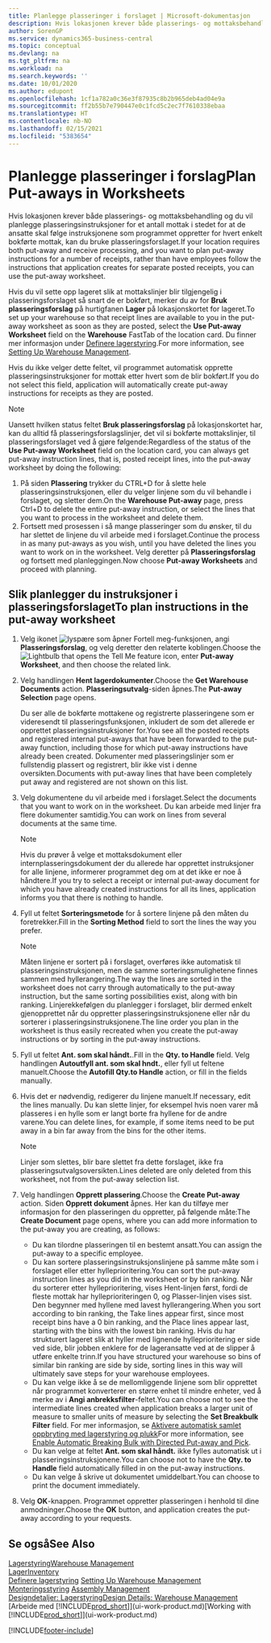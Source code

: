 ```yaml
---
title: Planlegge plasseringer i forslaget | Microsoft-dokumentasjon
description: Hvis lokasjonen krever både plasserings- og mottaksbehandling og du vil planlegge plasseringsinstruksjoner for et antall mottak i stedet for at de ansatte skal følge instruksjonene som programmet oppretter for hvert enkelt bokførte mottak, kan du bruke plasseringsforslaget.
author: SorenGP
ms.service: dynamics365-business-central
ms.topic: conceptual
ms.devlang: na
ms.tgt_pltfrm: na
ms.workload: na
ms.search.keywords: ''
ms.date: 10/01/2020
ms.author: edupont
ms.openlocfilehash: 1cf1a782a0c36e3f87935c8b2b965deb4ad04e9a
ms.sourcegitcommit: ff2b55b7e790447e0c1fcd5c2ec7f7610338ebaa
ms.translationtype: HT
ms.contentlocale: nb-NO
ms.lasthandoff: 02/15/2021
ms.locfileid: "5383654"
---
```

# <a name="plan-put-aways-in-worksheets"></a><span data-ttu-id="e4d73-103">Planlegge plasseringer i forslag</span><span class="sxs-lookup"><span data-stu-id="e4d73-103">Plan Put-aways in Worksheets</span></span>
<span data-ttu-id="e4d73-104">Hvis lokasjonen krever både plasserings- og mottaksbehandling og du vil planlegge plasseringsinstruksjoner for et antall mottak i stedet for at de ansatte skal følge instruksjonene som programmet oppretter for hvert enkelt bokførte mottak, kan du bruke plasseringsforslaget.</span><span class="sxs-lookup"><span data-stu-id="e4d73-104">If your location requires both put-away and receive processing, and you want to plan put-away instructions for a number of receipts, rather than have employees follow the instructions that application creates for separate posted receipts, you can use the put-away worksheet.</span></span>  

<span data-ttu-id="e4d73-105">Hvis du vil sette opp lageret slik at mottakslinjer blir tilgjengelig i plasseringsforslaget så snart de er bokført, merker du av for **Bruk plasseringsforslag** på hurtigfanen **Lager** på lokasjonskortet for lageret.</span><span class="sxs-lookup"><span data-stu-id="e4d73-105">To set up your warehouse so that receipt lines are available to you in the put-away worksheet as soon as they are posted, select the **Use Put-away Worksheet** field on the **Warehouse** FastTab of the location card.</span></span> <span data-ttu-id="e4d73-106">Du finner mer informasjon under [Definere lagerstyring](warehouse-setup-warehouse.md).</span><span class="sxs-lookup"><span data-stu-id="e4d73-106">For more information, see [Setting Up Warehouse Management](warehouse-setup-warehouse.md).</span></span>  

<span data-ttu-id="e4d73-107">Hvis du ikke velger dette feltet, vil programmet automatisk opprette plasseringsinstruksjoner for mottak etter hvert som de blir bokført.</span><span class="sxs-lookup"><span data-stu-id="e4d73-107">If you do not select this field, application will automatically create put-away instructions for receipts as they are posted.</span></span>  

> [!NOTE]  
>  <span data-ttu-id="e4d73-108">Uansett hvilken status feltet **Bruk plasseringsforslag** på lokasjonskortet har, kan du alltid få plasseringsforslagslinjer, det vil si bokførte mottakslinjer, til plasseringsforslaget ved å gjøre følgende:</span><span class="sxs-lookup"><span data-stu-id="e4d73-108">Regardless of the status of the **Use Put-away Worksheet** field on the location card, you can always get put-away instruction lines, that is, posted receipt lines, into the put-away worksheet by doing the following:</span></span>  
>   
>  1.  <span data-ttu-id="e4d73-109">På siden **Plassering** trykker du CTRL+D for å slette hele plasseringsinstruksjonen, eller du velger linjene som du vil behandle i forslaget, og sletter dem.</span><span class="sxs-lookup"><span data-stu-id="e4d73-109">On the **Warehouse Put-away** page, press Ctrl+D to delete the entire put-away instruction, or select the lines that you want to process in the worksheet and delete them.</span></span>  
> 2.  <span data-ttu-id="e4d73-110">Fortsett med prosessen i så mange plasseringer som du ønsker, til du har slettet de linjene du vil arbeide med i forslaget.</span><span class="sxs-lookup"><span data-stu-id="e4d73-110">Continue the process in as many put-aways as you wish, until you have deleted the lines you want to work on in the worksheet.</span></span> <span data-ttu-id="e4d73-111">Velg deretter på **Plasseringsforslag** og fortsett med planleggingen.</span><span class="sxs-lookup"><span data-stu-id="e4d73-111">Now choose **Put-away Worksheets** and proceed with planning.</span></span>  

## <a name="to-plan-instructions-in-the-put-away-worksheet"></a><span data-ttu-id="e4d73-112">Slik planlegger du instruksjoner i plasseringsforslaget</span><span class="sxs-lookup"><span data-stu-id="e4d73-112">To plan instructions in the put-away worksheet</span></span>  
1.  <span data-ttu-id="e4d73-113">Velg ikonet ![lyspære som åpner Fortell meg-funksjonen](media/ui-search/search_small.png "Fortell hva du vil gjøre"), angi **Plasseringsforslag**, og velg deretter den relaterte koblingen.</span><span class="sxs-lookup"><span data-stu-id="e4d73-113">Choose the ![Lightbulb that opens the Tell Me feature](media/ui-search/search_small.png "Tell me what you want to do") icon, enter **Put-away Worksheet**, and then choose the related link.</span></span>  
2.  <span data-ttu-id="e4d73-114">Velg handlingen **Hent lagerdokumenter**.</span><span class="sxs-lookup"><span data-stu-id="e4d73-114">Choose the **Get Warehouse Documents** action.</span></span> <span data-ttu-id="e4d73-115">**Plasseringsutvalg**-siden åpnes.</span><span class="sxs-lookup"><span data-stu-id="e4d73-115">The **Put-away Selection** page opens.</span></span>  

    <span data-ttu-id="e4d73-116">Du ser alle de bokførte mottakene og registrerte plasseringene som er videresendt til plasseringsfunksjonen, inkludert de som det allerede er opprettet plasseringsinstruksjoner for.</span><span class="sxs-lookup"><span data-stu-id="e4d73-116">You see all the posted receipts and registered internal put-aways that have been forwarded to the put-away function, including those for which put-away instructions have already been created.</span></span> <span data-ttu-id="e4d73-117">Dokumenter med plasseringslinjer som er fullstendig plassert og registrert, blir ikke vist i denne oversikten.</span><span class="sxs-lookup"><span data-stu-id="e4d73-117">Documents with put-away lines that have been completely put away and registered are not shown on this list.</span></span>  

3. <span data-ttu-id="e4d73-118">Velg dokumentene du vil arbeide med i forslaget.</span><span class="sxs-lookup"><span data-stu-id="e4d73-118">Select the documents that you want to work on in the worksheet.</span></span> <span data-ttu-id="e4d73-119">Du kan arbeide med linjer fra flere dokumenter samtidig.</span><span class="sxs-lookup"><span data-stu-id="e4d73-119">You can work on lines from several documents at the same time.</span></span>  

    > [!NOTE]  
    >  <span data-ttu-id="e4d73-120">Hvis du prøver å velge et mottaksdokument eller internplasseringsdokument der du allerede har opprettet instruksjoner for alle linjene, informerer programmet deg om at det ikke er noe å håndtere.</span><span class="sxs-lookup"><span data-stu-id="e4d73-120">If you try to select a receipt or internal put-away document for which you have already created instructions for all its lines, application informs you that there is nothing to handle.</span></span>  

4. <span data-ttu-id="e4d73-121">Fyll ut feltet **Sorteringsmetode** for å sortere linjene på den måten du foretrekker.</span><span class="sxs-lookup"><span data-stu-id="e4d73-121">Fill in the **Sorting Method** field to sort the lines the way you prefer.</span></span>  

    > [!NOTE]  
    >  <span data-ttu-id="e4d73-122">Måten linjene er sortert på i forslaget, overføres ikke automatisk til plasseringsinstruksjonen, men de samme sorteringsmulighetene finnes sammen med hyllerangering.</span><span class="sxs-lookup"><span data-stu-id="e4d73-122">The way the lines are sorted in the worksheet does not carry through automatically to the put-away instruction, but the same sorting possibilities exist, along with bin ranking.</span></span> <span data-ttu-id="e4d73-123">Linjerekkefølgen du planlegger i forslaget, blir dermed enkelt gjenopprettet når du oppretter plasseringsinstruksjonene eller når du sorterer i plasseringsinstruksjonene.</span><span class="sxs-lookup"><span data-stu-id="e4d73-123">The line order you plan in the worksheet is thus easily recreated when you create the put-away instructions or by sorting in the put-away instructions.</span></span>  

5.  <span data-ttu-id="e4d73-124">Fyll ut feltet **Ant. som skal håndt.**.</span><span class="sxs-lookup"><span data-stu-id="e4d73-124">Fill in the **Qty. to Handle** field.</span></span> <span data-ttu-id="e4d73-125">Velg handlingen **Autoutfyll ant. som skal hndt.**, eller fyll ut feltene manuelt.</span><span class="sxs-lookup"><span data-stu-id="e4d73-125">Choose the **Autofill Qty.to Handle** action, or fill in the fields manually.</span></span>  
6.  <span data-ttu-id="e4d73-126">Hvis det er nødvendig, redigerer du linjene manuelt.</span><span class="sxs-lookup"><span data-stu-id="e4d73-126">If necessary, edit the lines manually.</span></span> <span data-ttu-id="e4d73-127">Du kan slette linjer, for eksempel hvis noen varer må plasseres i en hylle som er langt borte fra hyllene for de andre varene.</span><span class="sxs-lookup"><span data-stu-id="e4d73-127">You can delete lines, for example, if some items need to be put away in a bin far away from the bins for the other items.</span></span>  

    > [!NOTE]  
    >  <span data-ttu-id="e4d73-128">Linjer som slettes, blir bare slettet fra dette forslaget, ikke fra plasseringsutvalgsoversikten.</span><span class="sxs-lookup"><span data-stu-id="e4d73-128">Lines deleted are only deleted from this worksheet, not from the put-away selection list.</span></span>  

7.  <span data-ttu-id="e4d73-129">Velg handlingen **Opprett plassering**.</span><span class="sxs-lookup"><span data-stu-id="e4d73-129">Choose the **Create Put-away** action.</span></span> <span data-ttu-id="e4d73-130">Siden **Opprett dokument** åpnes. Her kan du tilføye mer informasjon for den plasseringen du oppretter, på følgende måte:</span><span class="sxs-lookup"><span data-stu-id="e4d73-130">The **Create Document** page opens, where you can add more information to the put-away you are creating, as follows:</span></span>  

    -   <span data-ttu-id="e4d73-131">Du kan tilordne plasseringen til en bestemt ansatt.</span><span class="sxs-lookup"><span data-stu-id="e4d73-131">You can assign the put-away to a specific employee.</span></span>  
    -   <span data-ttu-id="e4d73-132">Du kan sortere plasseringsinstruksjonslinjene på samme måte som i forslaget eller etter hylleprioritering.</span><span class="sxs-lookup"><span data-stu-id="e4d73-132">You can sort the put-away instruction lines as you did in the worksheet or by bin ranking.</span></span> <span data-ttu-id="e4d73-133">Når du sorterer etter hylleprioritering, vises Hent-linjen først, fordi de fleste mottak har hylleprioriteringen 0, og Plasser-linjen vises sist. Den begynner med hyllene med lavest hyllerangering.</span><span class="sxs-lookup"><span data-stu-id="e4d73-133">When you sort according to bin ranking, the Take lines appear first, since most receipt bins have a 0 bin ranking, and the Place lines appear last, starting with the bins with the lowest bin ranking.</span></span> <span data-ttu-id="e4d73-134">Hvis du har strukturert lageret slik at hyller med lignende hylleprioritering er side ved side, blir jobben enklere for de lageransatte ved at de slipper å utføre enkelte trinn.</span><span class="sxs-lookup"><span data-stu-id="e4d73-134">If you have structured your warehouse so bins of similar bin ranking are side by side, sorting lines in this way will ultimately save steps for your warehouse employees.</span></span>  
    -   <span data-ttu-id="e4d73-135">Du kan velge ikke å se de mellomliggende linjene som blir opprettet når programmet konverterer en større enhet til mindre enheter, ved å merke av i **Angi anbrekksfilter**-feltet.</span><span class="sxs-lookup"><span data-stu-id="e4d73-135">You can choose not to see the intermediate lines created when application breaks a larger unit of measure to smaller units of measure by selecting the **Set Breakbulk Filter** field.</span></span> <span data-ttu-id="e4d73-136">For mer informasjon, se [Aktivere automatisk samlet oppbryting med lagerstyring og plukk](warehouse-enable-automatic-breaking-bulk-with-directed-put-away-and-pick.md)</span><span class="sxs-lookup"><span data-stu-id="e4d73-136">For more information, see [Enable Automatic Breaking Bulk with Directed Put-away and Pick](warehouse-enable-automatic-breaking-bulk-with-directed-put-away-and-pick.md).</span></span>  
    -   <span data-ttu-id="e4d73-137">Du kan velge at feltet **Ant. som skal håndt.** ikke fylles automatisk ut i plasseringsinstruksjonene.</span><span class="sxs-lookup"><span data-stu-id="e4d73-137">You can choose not to have the **Qty. to Handle** field automatically filled in on the put-away instructions.</span></span>  
    -   <span data-ttu-id="e4d73-138">Du kan velge å skrive ut dokumentet umiddelbart.</span><span class="sxs-lookup"><span data-stu-id="e4d73-138">You can choose to print the document immediately.</span></span>  

8.  <span data-ttu-id="e4d73-139">Velg **OK**-knappen. Programmet oppretter plasseringen i henhold til dine anmodninger.</span><span class="sxs-lookup"><span data-stu-id="e4d73-139">Choose the **OK** button, and application creates the put-away according to your requests.</span></span>  

## <a name="see-also"></a><span data-ttu-id="e4d73-140">Se også</span><span class="sxs-lookup"><span data-stu-id="e4d73-140">See Also</span></span>  
[<span data-ttu-id="e4d73-141">Lagerstyring</span><span class="sxs-lookup"><span data-stu-id="e4d73-141">Warehouse Management</span></span>](warehouse-manage-warehouse.md)  
[<span data-ttu-id="e4d73-142">Lager</span><span class="sxs-lookup"><span data-stu-id="e4d73-142">Inventory</span></span>](inventory-manage-inventory.md)  
<span data-ttu-id="e4d73-143">[Definere lagerstyring](warehouse-setup-warehouse.md)   </span><span class="sxs-lookup"><span data-stu-id="e4d73-143">[Setting Up Warehouse Management](warehouse-setup-warehouse.md)   </span></span>  
<span data-ttu-id="e4d73-144">[Monteringsstyring](assembly-assemble-items.md)  </span><span class="sxs-lookup"><span data-stu-id="e4d73-144">[Assembly Management](assembly-assemble-items.md)  </span></span>  
[<span data-ttu-id="e4d73-145">Designdetaljer: Lagerstyring</span><span class="sxs-lookup"><span data-stu-id="e4d73-145">Design Details: Warehouse Management</span></span>](design-details-warehouse-management.md)  
<span data-ttu-id="e4d73-146">[Arbeide med [!INCLUDE[prod_short](includes/prod_short.md)]](ui-work-product.md)</span><span class="sxs-lookup"><span data-stu-id="e4d73-146">[Working with [!INCLUDE[prod_short](includes/prod_short.md)]](ui-work-product.md)</span></span>


[!INCLUDE[footer-include](includes/footer-banner.md)]